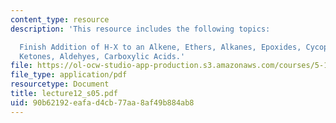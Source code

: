 ```yaml
---
content_type: resource
description: 'This resource includes the following topics:

  Finish Addition of H-X to an Alkene, Ethers, Alkanes, Epoxides, Cycopropane, and
  Ketones, Aldehyes, Carboxylic Acids.'
file: https://ol-ocw-studio-app-production.s3.amazonaws.com/courses/5-12-organic-chemistry-i-spring-2005/90b62192eafad4cb77aa8af49b884ab8_lecture12_s05.pdf
file_type: application/pdf
resourcetype: Document
title: lecture12_s05.pdf
uid: 90b62192-eafa-d4cb-77aa-8af49b884ab8
---
```

